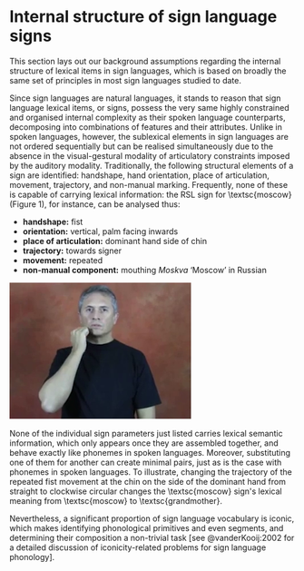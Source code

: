 
# Internal structure of sign language signs #

This section lays out our background assumptions regarding the internal structure of lexical items in sign languages, which is based on broadly the same set of principles in most sign languages studied to date.

Since sign languages are natural languages, it stands to reason that sign language lexical items, or signs, possess the very same highly constrained and organised internal complexity as their spoken language counterparts, decomposing into combinations of features and their attributes. Unlike in spoken languages, however, the sublexical elements in sign languages are not ordered sequentially but can be realised simultaneously due to the absence in the visual-gestural modality of articulatory constraints imposed by the auditory modality. Traditionally, the following structural elements of a sign are identified: handshape, hand orientation, place of articulation, movement, trajectory, and non-manual marking. Frequently, none of these is capable of carrying lexical information: the RSL sign for \textsc{moscow} (Figure 1), for instance, can be analysed thus:

  * **handshape:** fist
  * **orientation:** vertical, palm facing inwards
  * **place of articulation:** dominant hand side of chin
  * **trajectory:** towards signer
  * **movement:** repeated
  * **non-manual component:** mouthing *Moskva* ‘Moscow’ in Russian

![\textsc{moskva} ‘Moscow’](moskva-end.png)

None of the individual sign parameters just listed carries lexical semantic information, which only appears once they are assembled together, and behave exactly like phonemes in spoken languages. Moreover, substituting one of them for another can create minimal pairs, just as is the case with phonemes in spoken languages. To illustrate, changing the trajectory  of the repeated fist movement at the chin on the side of the dominant hand from straight to clockwise circular changes the \textsc{moscow} sign's lexical meaning from \textsc{moscow} to \textsc{grandmother}.

Nevertheless, a significant proportion of sign language vocabulary is iconic, which makes identifying phonological primitives and even segments, and determining their composition a non-trivial task [see @vanderKooij:2002 for a detailed discussion of iconicity-related problems for sign language phonology].

